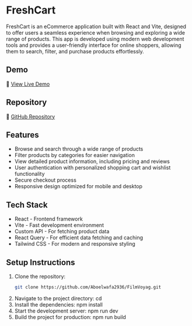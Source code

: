 # FreshCart

FreshCart is an eCommerce application built with React and Vite, designed to offer users a seamless experience when browsing and exploring a wide range of products. This app is developed using modern web development tools and provides a user-friendly interface for online shoppers, allowing them to search, filter, and purchase products effortlessly.

## Demo

🔗 [View Live Demo](https://Aboelwafa2936/.github.io/FreshCart)

## Repository

🔗 [GitHub Repository](https://github.com/Aboelwafa2936/FreshCart)

## Features

- Browse and search through a wide range of products
- Filter products by categories for easier navigation
- View detailed product information, including pricing and reviews
- User authentication with personalized shopping cart and wishlist functionality
- Secure checkout process
- Responsive design optimized for mobile and desktop

## Tech Stack

- React - Frontend framework
- Vite - Fast development environment
- Custom API - For fetching product data
- React Query - For efficient data fetching and caching
- Tailwind CSS - For modern and responsive styling

## Setup Instructions

1. Clone the repository:
   ```bash
   git clone https://github.com/Aboelwafa2936/FilmVoyag.git
2. Navigate to the project directory:
  cd <FreshCart>
3. Install the dependencies:
   npm install
4. Start the development server:
   npm run dev
5. Build the project for production:
    npm run build   
